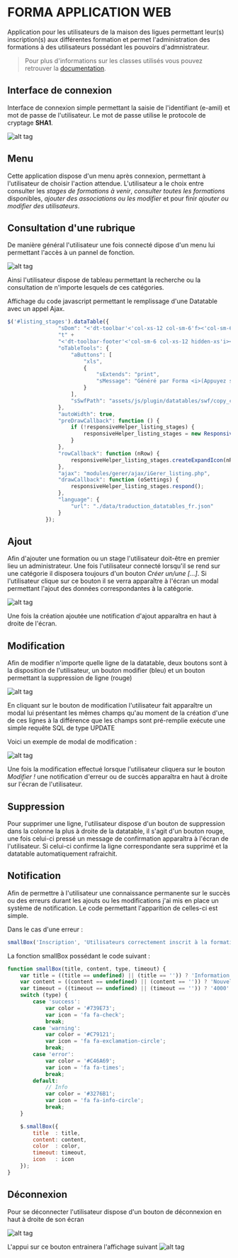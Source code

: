 # FORMA APPLICATION WEB
Application pour les utilisateurs de la maison des ligues permettant leur(s) inscription(s) aux différentes formation et permet l'administration des formations à des utilisateurs possédant les pouvoirs d'admnistrateur.

>Pour plus d'informations sur les classes utilisés vous pouvez retrouver la [documentation](http://www.francois-garcia.ws/formaweb_doc/).

## Interface de connexion

Interface de connexion simple permettant la saisie de l'identifiant (e-amil) et mot de passe de l'utilisateur.
Le mot de passe utilise le protocole de cryptage **SHA1**.

![alt tag](https://i.gyazo.com/41ab36ecc2679217231fdd3fb64c5ed8.png)


## Menu

Cette application dispose d'un menu après connexion, permettant à l'utilisateur de choisir l'action attendue.
L'utilisateur a le choix entre consulter les *stages de formations à venir*, *consulter toutes les formations* disponibles, *ajouter des associations ou les modifier* et pour finir *ajouter ou modifier des utilisateurs*.

## Consultation d'une rubrique

De manière général l'utilisateur une fois connecté dipose d'un menu lui permettant l'accès à un pannel de fonction.

![alt tag](https://i.gyazo.com/ee9f56dcb4ea62ddb6b0e0536fb80065.png)

Ainsi l'utilisateur dispose de tableau permettant la recherche ou la consultation de n'importe lesquels de ces catégories.


Affichage du code javascript permettant le remplissage d'une Datatable avec un appel Ajax.
``` javascript
$('#listing_stages').dataTable({
                "sDom": "<'dt-toolbar'<'col-xs-12 col-sm-6'f><'col-sm-6 col-xs-6 hidden-xs'T>r>" +
                "t" +
                "<'dt-toolbar-footer'<'col-sm-6 col-xs-12 hidden-xs'i><'col-sm-6 col-xs-12'p>>",
                "oTableTools": {
                    "aButtons": [
                        "xls",
                        {
                            "sExtends": "print",
                            "sMessage": "Généré par Forma <i>(Appuyez sur Echap pour fermer)</i>"
                        }
                    ],
                    "sSwfPath": "assets/js/plugin/datatables/swf/copy_csv_xls_pdf.swf"
                },
                "autoWidth": true,
                "preDrawCallback": function () {
                    if (!responsiveHelper_listing_stages) {
                        responsiveHelper_listing_stages = new ResponsiveDatatablesHelper($('#listing_stages'), breakpointDefinition);
                    }
                },
                "rowCallback": function (nRow) {
                    responsiveHelper_listing_stages.createExpandIcon(nRow);
                },
                "ajax": "modules/gerer/ajax/iGerer_listing.php",
                "drawCallback": function (oSettings) {
                    responsiveHelper_listing_stages.respond();
                },
                "language": {
                    "url": "./data/traduction_datatables_fr.json"
                }
            });
```

## Ajout

Afin d'ajouter une formation ou un stage l'utilisateur doit-être en premier lieu un administrateur.
Une fois l'utilisateur connecté lorsqu'il se rend sur une catégorie il disposera toujours d'un bouton *Créer un/une [...]*.
Si l'utilisateur clique sur ce bouton il se verra apparaître à l'écran un modal permettant l'ajout des données correspondantes à la catégorie.

![alt tag](https://i.gyazo.com/1a661a2ec2d76ae6b553a61283f909d8.png)

Une fois la création ajoutée une notification d'ajout apparaîtra en haut à droite de l'écran.

## Modification

Afin de modifier n'importe quelle ligne de la datatable, deux boutons sont à la disposition de l'utilisateur, un bouton modifier (bleu) et un bouton permettant la suppression de ligne (rouge)

![alt tag](https://i.gyazo.com/606e963730ac6f446f8d8148e0a4ff0c.png)

En cliquant sur le bouton de modification l'utilisateur fait apparaître un modal lui présentant les mêmes champs qu'au moment de la création d'une de ces lignes à la différence que les champs sont pré-remplie exécute une simple requête SQL de type UPDATE

Voici un exemple de modal de modification : 

![alt tag](https://i.gyazo.com/d148628de3c3f9db9052a2af160dc245.png)

Une fois la modification effectué lorsque l'utilisateur cliquera sur le bouton *Modifier !* une notification d'erreur ou de succès apparaîtra en haut à droite sur l'écran de l'utilisateur.

## Suppression 

Pour supprimer une ligne, l'utilisateur dispose d'un bouton de suppression dans la colonne la plus à droite de la datatable, il s'agit d'un bouton rouge, une fois celui-ci pressé un message de confirmation apparaîtra à l'écran de l'utilisateur. Si celui-ci confirme la ligne correspondante sera supprimé et la datatable automatiquement rafraichit.

## Notification

Afin de permettre à l'utilisateur une connaissance permanente sur le succès ou des erreurs durant les ajouts ou les modifications j'ai mis en place un système de notification.
Le code permettant l'apparition de celles-ci est simple.

Dans le cas d'une erreur : 

``` javascript
smallBox('Inscription', 'Utilisateurs correctement inscrit à la formation.', 'error');
```

La fonction smallBox possédant le code suivant : 

``` javascript
function smallBox(title, content, type, timeout) {
    var title = ((title == undefined) || (title == '')) ? 'Information' : title;
    var content = ((content == undefined) || (content == '')) ? 'Nouvelle information' : content;
    var timeout = ((timeout == undefined) || (timeout == '')) ? '4000' : timeout;
    switch (type) {
        case 'success':
            var color = '#739E73';
            var icon = 'fa fa-check';
            break;
        case 'warning':
            var color = '#C79121';
            var icon = 'fa fa-exclamation-circle';
            break;
        case 'error':
            var color = '#C46A69';
            var icon = 'fa fa-times';
            break;
        default:
            // Info
            var color = '#3276B1';
            var icon = 'fa fa-info-circle';
            break;
    }

    $.smallBox({
        title  : title,
        content: content,
        color  : color,
        timeout: timeout,
        icon   : icon
    });
}
```

## Déconnexion

Pour se déconnecter l'utilisateur dispose d'un bouton de déconnexion en haut à droite de son écran 

![alt tag](https://i.gyazo.com/7d90d0b58b4ebc697e1bd25d6f343873.png)

L'appui sur ce bouton entrainera l'affichage suivant
![alt tag](https://i.gyazo.com/d19a9afbf205a8aa4d83baa09e31f8a5.png)



